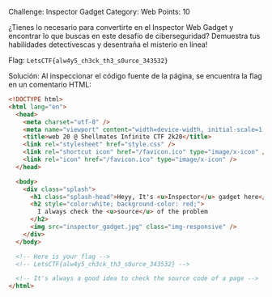 Challenge: Inspector Gadget
Category: Web
Points: 10

¿Tienes lo necesario para convertirte en el Inspector Web Gadget y encontrar lo que buscas en este desafío de ciberseguridad? Demuestra tus habilidades detectivescas y desentraña el misterio en línea!

Flag: `LetsCTF{alw4y5_ch3ck_th3_s0urce_343532}`

Solución: Al inspeccionar el código fuente de la página, se encuentra la flag en un comentario HTML:

```html
<!DOCTYPE html>
<html lang="en">
  <head>
    <meta charset="utf-8" />
    <meta name="viewport" content="width=device-width, initial-scale=1.0" />
    <title>web 20 @ Shellmates Infinite CTF 2k20</title>
    <link rel="stylesheet" href="style.css" />
    <link rel="shortcut icon" href="/favicon.ico" type="image/x-icon" />
    <link rel="icon" href="/favicon.ico" type="image/x-icon" />
  </head>

  <body>
    <div class="splash">
      <h1 class="splash-head">Heyy, It's <u>Inspector</u> gadget here</h1>
      <h2 style="color:white; background-color: red;">
        I always check the <u>source</u> of the problem
      </h2>
      <img src="inspector_gadget.jpg" class="img-responsive" />
    </div>
  </body>

  <!-- Here is your flag -->
  <!-- LetsCTF{alw4y5_ch3ck_th3_s0urce_343532} -->

  <!-- It's always a good idea to check the source code of a page -->
</html>
```

